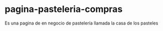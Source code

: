 # pagina-pasteleria-compras
Es una pagina de en negocio de pastelería llamada la casa de los pasteles
